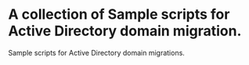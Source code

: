 # A collection of Sample scripts for Active Directory domain migration.
Sample scripts for Active Directory domain migrations.  
